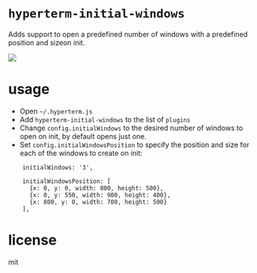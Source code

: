 # `hyperterm-initial-windows`

Adds support to open a predefined number of windows with a predefined position and sizeon init.

![](https://raw.githubusercontent.com/wiki/pekastel/hyperterm-initial-windows/hyperterm-initial-windows.gif)

# usage

- Open `~/.hyperterm.js`
- Add `hyperterm-initial-windows` to the list of `plugins`
- Change `config.initialWindows` to the desired number of windows to open on init, by default opens just one.
- Set `config.initialWindowsPosition` to specify the position and size for each of the windows to create on init:

```
    initialWindows: '3', 

    initialWindowsPosition: [
      {x: 0, y: 0, width: 800, height: 500},
      {x: 0, y: 550, width: 900, height: 400},
      {x: 800, y: 0, width: 700, height: 500}
    ],
```

# license

mit
